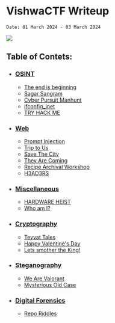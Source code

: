 # VishwaCTF Writeup

`Date: 01 March 2024 - 03 March 2024`

![](/assets/VishwaCTF.png)

## Table of Contets:
- ### [OSINT]()
    - [The end is beginning]()
    - [Sagar Sangram]()
    - [Cyber Pursuit Manhunt]()
    - [ifconfig_inet]()
    - [TRY HACK ME]()

- ### [Web]()
    - [Prompt Injection]()
    - [Trip to Us]()
    - [Save The City]()
    - [They Are Coming]()
    - [Recipe Archival Workshop]()
    - [H3AD3RS]()
    
- ### [Miscellaneous]()
    - [HARDWARE HEIST]()
    - [Who am I?]()

- ### [Cryptography]()
    - [Teyvat Tales]()
    - [Happy Valentine's Day]()
    - [Lets smother the King!]()

- ### [Steganography]()
    - [We Are Valorant]()
    - [Mysterious Old Case]()

- ### [Digital Forensics]()
    - [Repo Riddles]()
